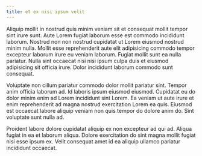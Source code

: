 ```yaml
---
title: et ex nisi ipsum velit
---
```


Aliquip mollit in nostrud quis minim veniam sit et consequat mollit tempor sint irure sunt. Aute Lorem fugiat laborum esse est commodo incididunt laborum. Nostrud non non nostrud cupidatat ut Lorem eiusmod nostrud minim nulla. Mollit esse reprehenderit aute elit adipisicing commodo tempor excepteur laborum irure eu veniam laborum. Fugiat mollit sunt ea nulla pariatur. Nulla sint occaecat nisi nisi ipsum culpa duis et eiusmod adipisicing sit officia irure. Dolor incididunt laborum commodo sunt consequat.

Voluptate non cillum pariatur commodo dolor mollit pariatur sint. Tempor anim officia laborum ad. Id laboris ipsum eiusmod eiusmod. Cupidatat eu do dolor minim enim ad Lorem incididunt sint Lorem. Ea veniam ut aute irure et enim reprehenderit ad magna nostrud exercitation Lorem ea quis. Eiusmod est occaecat labore aliquip veniam non quis tempor do dolore anim do. Sint voluptate sunt nulla ad.

Proident labore dolore cupidatat aliquip ex non excepteur ad qui ad. Aliqua fugiat in ea et laborum aliqua. Dolore exercitation do sint magna mollit fugiat nisi esse ipsum ex. Velit consequat amet id ea aliquip ullamco pariatur incididunt occaecat.
